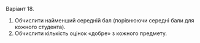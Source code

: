 Варіант 18.
1. Обчислити найменший середній бал (порівнюючи середні бали для кожного 
студента).
2. Обчислити кількість оцінок «добре» з кожного предмету.
